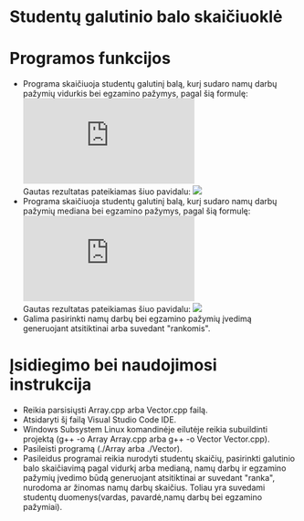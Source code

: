 # Studentų galutinio balo skaičiuoklė
# Programos funkcijos
* Programa skaičiuoja studentų galutinį balą, kurį sudaro namų darbų pažymių vidurkis bei egzamino pažymys, pagal šią formulę:
![](https://latex.codecogs.com/gif.latex?Galutinis%20%3D%200.4%20*%20vidurkis%20&plus;%200.6%20*%20egzaminas)<br />
Gautas rezultatas pateikiamas šiuo pavidalu:
![](https://user-images.githubusercontent.com/78591148/108546571-fd763780-72f1-11eb-83e8-d9cbd783415e.png)
* Programa skaičiuoja studentų galutinį balą, kurį sudaro namų darbų pažymių mediana bei egzamino pažymys, pagal šią formulę:
![](https://latex.codecogs.com/gif.latex?Galutinis%20%3D%200.4%20*%20mediana%20&plus;%200.6%20*%20egzaminas)<br />
Gautas rezultatas pateikiamas šiuo pavidalu:
![](https://user-images.githubusercontent.com/78591148/108546956-89885f00-72f2-11eb-982e-422914af023f.png)
* Galima pasirinkti namų darbų bei egzamino pažymių įvedimą generuojant atsitiktinai arba suvedant "rankomis".
# Įsidiegimo bei naudojimosi instrukcija
* Reikia parsisiųsti Array.cpp arba Vector.cpp failą.
* Atsidaryti šį failą Visual Studio Code IDE.
* Windows Subsystem Linux komandinėje eilutėje reikia subuildinti projektą (g++ -o Array Array.cpp arba g++ -o Vector Vector.cpp).
* Pasileisti programą (./Array arba ./Vector).
* Pasileidus programai reikia nurodyti studentų skaičių, pasirinkti galutinio balo skaičiavimą pagal vidurkį arba medianą, namų darbų ir egzamino pažymių įvedimo būdą generuojant atsitiktinai ar suvedant "ranka", nurodoma ar žinomas namų darbų skaičius. Toliau yra suvedami studentų duomenys(vardas, pavardė,namų darbų bei egzamino pažymiai).
